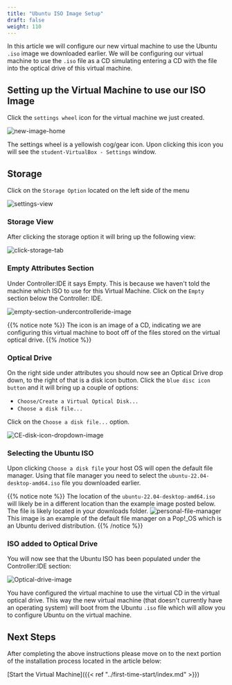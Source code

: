 ```yaml
---
title: "Ubuntu ISO Image Setup"
draft: false
weight: 110
---
```


In this article we will configure our new virtual machine to use the Ubuntu `.iso` image we downloaded earlier. We will be configuring our virtual machine to use the `.iso` file as a CD simulating entering a CD with the file into the optical drive of this virtual machine.

## Setting up the Virtual Machine to use our ISO Image

Click the `settings wheel` icon for the virtual machine we just created.

![new-image-home](pictures/new-image-home.png?classes=border)

The settings wheel is a yellowish cog/gear icon. Upon clicking this icon you will see the `student-VirtualBox - Settings` window.

## Storage

Click on the `Storage Option` located on the left side of the menu

![settings-view](pictures/settings-view.png?classes=border)

### Storage View

After clicking the storage option it will bring up the following view:

![click-storage-tab](pictures/click-storage-tab.png?classes=border)

### Empty Attributes Section

Under Controller:IDE it says Empty. This is because we haven't told the machine which ISO to use for this Virtual Machine. Click on the `Empty` section below the Controller: IDE.

![empty-section-undercontrolleride-image](pictures/empty-section-undercontrolleride-image.png?classes=border)

{{% notice note %}}
The icon is an image of a CD, indicating we are configuring this virtual machine to boot off of the files stored on the virtual optical drive.
{{% /notice %}}

### Optical Drive

On the right side under attributes you should now see an Optical Drive drop down, to the right of that is a disk icon button.
Click the `blue disc icon button` and it will bring up a couple of options:
  - `Choose/Create a Virtual Optical Disk...`
  - `Choose a disk file...`

Click on the `Choose a disk file...` option.

![CE-disk-icon-dropdown-image](pictures/CE-disk-icon-dropdown-image.png?classes=border)

### Selecting the Ubuntu ISO

Upon clicking `Choose a disk file` your host OS will open the default file manager. Using that file manager you need to select the `ubuntu-22.04-desktop-amd64.iso` file you downloaded earlier. 

{{% notice note %}}
The location of the `ubuntu-22.04-desktop-amd64.iso` will likely be in a different location than the example image posted below. The file is likely located in your downloads folder.
![personal-file-manager](pictures/personal-file-manager.png?classes=border)
This image is an example of the default file manager on a Pop!_OS which is an Ubuntu derived distribution.
{{% /notice %}}

### ISO added to Optical Drive

You will now see that the Ubuntu ISO has been populated under the Controller:IDE section:

![Optical-drive-image](pictures/optical-drive-image.png?classes=border)

You have configured the virtual machine to use the virtual CD in the virtual optical drive. This way the new virtual machine (that doesn't currently have an operating system) will boot from the Ubuntu `.iso` file which will allow you to configure Ubuntu on the virtual machine.

## Next Steps

After completing the above instructions please move on to the next portion of the installation process located in the article below:

[Start the Virtual Machine]({{< ref "../first-time-start/index.md" >}})